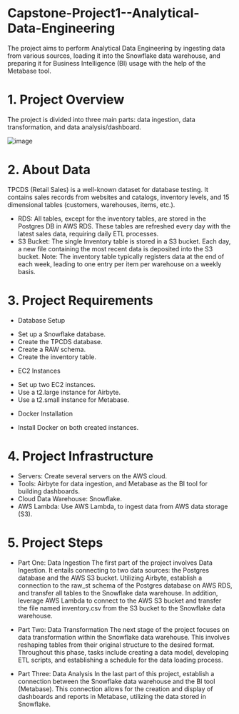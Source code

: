 # Capstone-Project1--Analytical-Data-Engineering
The project aims to perform Analytical Data Engineering by ingesting data from various sources, loading it into the Snowflake data warehouse, and preparing it for Business Intelligence (BI) usage with the help of the Metabase tool.

# 1. Project Overview
The project is divided into three main parts: data ingestion, data transformation, and data analysis/dashboard.

![image](https://github.com/ssq-94/Capstone-Project1--Analytical-Data-Engineering/assets/78969075/c5ac009b-be42-4657-b76a-8221ad2b1707)

# 2. About Data
TPCDS (Retail Sales) is a well-known dataset for database testing. It contains sales records from websites and catalogs, inventory levels, and 15 dimensional tables (customers, warehouses, items, etc.).

- RDS: All tables, except for the inventory tables, are stored in the Postgres DB in AWS RDS. These tables are refreshed every day with the latest sales data, requiring daily ETL processes.
- S3 Bucket: The single Inventory table is stored in a S3 bucket. Each day, a new file containing the most recent data is deposited into the S3 bucket. Note: The inventory table typically registers data at the end of each week, leading to one entry per item per warehouse on a weekly basis.


# 3. Project Requirements
* Database Setup
- Set up a Snowflake database.
- Create the TPCDS database.
- Create a RAW schema.
- Create the inventory table.
  
* EC2 Instances
- Set up two EC2 instances.
- Use a t2.large instance for Airbyte.
- Use a t2.small instance for Metabase.

* Docker Installation
- Install Docker on both created instances.


# 4. Project Infrastructure
- Servers: Create several servers on the AWS cloud.
- Tools: Airbyte for data ingestion, and Metabase as the BI tool for building dashboards.
- Cloud Data Warehouse: Snowflake.
- AWS Lambda: Use AWS Lambda, to ingest data from AWS data storage (S3).


# 5. Project Steps
* Part One: Data Ingestion
The first part of the project involves Data Ingestion. It entails connecting to two data sources: the Postgres database and the AWS S3 bucket. Utilizing Airbyte, establish a connection to the raw_st schema of the Postgres database on AWS RDS, and transfer all tables to the Snowflake data warehouse. In addition, leverage AWS Lambda to connect to the AWS S3 bucket and transfer the file named inventory.csv from the S3 bucket to the Snowflake data warehouse.

* Part Two: Data Transformation
The next stage of the project focuses on data transformation within the Snowflake data warehouse. This involves reshaping tables from their original structure to the desired format. Throughout this phase, tasks include creating a data model, developing ETL scripts, and establishing a schedule for the data loading process.

* Part Three: Data Analysis
In the last part of this project, establish a connection between the Snowflake data warehouse and the BI tool (Metabase). This connection allows for the creation and display of dashboards and reports in Metabase, utilizing the data stored in Snowflake.









